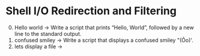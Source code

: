 # Shell I/O Redirection and Filtering
0. Hello world -> Write a script that prints “Hello, World”, followed by a new line to the standard output.
1. confused smiley -> Write a script that displays a confused smiley "(Ôo)'.
2. lets display a file -> 

